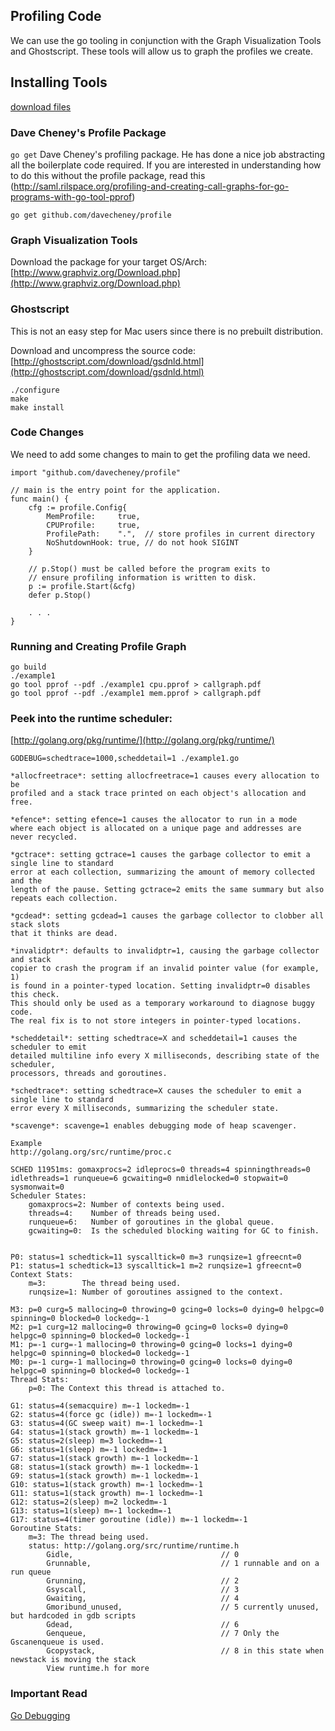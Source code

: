 ## Profiling Code

We can use the go tooling in conjunction with the Graph Visualization Tools and Ghostscript. These tools will allow us to graph the profiles we create.

## Installing Tools

[download files](https://drive.google.com/?pli=1&authuser=0#folders/0B8nQmHFH90Pkck13MVVLcko5OGc)

### Dave Cheney's Profile Package
`go get` Dave Cheney's profiling package. He has done a nice job abstracting all the boilerplate code required. If you are interested in understanding how to do this without the profile package, read this (http://saml.rilspace.org/profiling-and-creating-call-graphs-for-go-programs-with-go-tool-pprof)

	go get github.com/davecheney/profile

### Graph Visualization Tools
Download the package for your target OS/Arch:
[http://www.graphviz.org/Download.php](http://www.graphviz.org/Download.php)

### Ghostscript
This is not an easy step for Mac users since there is no prebuilt distribution.

Download and uncompress the source code:
[http://ghostscript.com/download/gsdnld.html](http://ghostscript.com/download/gsdnld.html)

	./configure
	make
	make install

### Code Changes
We need to add some changes to main to get the profiling data we need.

    import "github.com/davecheney/profile"

	// main is the entry point for the application.
	func main() {
		cfg := profile.Config{
			MemProfile:     true,
			CPUProfile:     true,
			ProfilePath:    ".",  // store profiles in current directory
			NoShutdownHook: true, // do not hook SIGINT
		}

		// p.Stop() must be called before the program exits to
		// ensure profiling information is written to disk.
		p := profile.Start(&cfg)
		defer p.Stop()

		. . .
	}

### Running and Creating Profile Graph
	go build
	./example1
    go tool pprof --pdf ./example1 cpu.pprof > callgraph.pdf
    go tool pprof --pdf ./example1 mem.pprof > callgraph.pdf

### Peek into the runtime scheduler:
[http://golang.org/pkg/runtime/](http://golang.org/pkg/runtime/)

	GODEBUG=schedtrace=1000,scheddetail=1 ./example1.go

	*allocfreetrace*: setting allocfreetrace=1 causes every allocation to be
	profiled and a stack trace printed on each object's allocation and free.

	*efence*: setting efence=1 causes the allocator to run in a mode
	where each object is allocated on a unique page and addresses are
	never recycled.

	*gctrace*: setting gctrace=1 causes the garbage collector to emit a single line to standard
	error at each collection, summarizing the amount of memory collected and the
	length of the pause. Setting gctrace=2 emits the same summary but also
	repeats each collection.

	*gcdead*: setting gcdead=1 causes the garbage collector to clobber all stack slots
	that it thinks are dead.

	*invalidptr*: defaults to invalidptr=1, causing the garbage collector and stack
	copier to crash the program if an invalid pointer value (for example, 1)
	is found in a pointer-typed location. Setting invalidptr=0 disables this check.
	This should only be used as a temporary workaround to diagnose buggy code.
	The real fix is to not store integers in pointer-typed locations.

	*scheddetail*: setting schedtrace=X and scheddetail=1 causes the scheduler to emit
	detailed multiline info every X milliseconds, describing state of the scheduler,
	processors, threads and goroutines.

	*schedtrace*: setting schedtrace=X causes the scheduler to emit a single line to standard
	error every X milliseconds, summarizing the scheduler state.

	*scavenge*: scavenge=1 enables debugging mode of heap scavenger.

	Example
	http://golang.org/src/runtime/proc.c

	SCHED 11951ms: gomaxprocs=2 idleprocs=0 threads=4 spinningthreads=0 idlethreads=1 runqueue=6 gcwaiting=0 nmidlelocked=0 stopwait=0 sysmonwait=0
	Scheduler States:
		gomaxprocs=2: Number of contexts being used.
		threads=4:    Number of threads being used.
		runqueue=6:   Number of goroutines in the global queue.
		gcwaiting=0:  Is the scheduled blocking waiting for GC to finish.


  	P0: status=1 schedtick=11 syscalltick=0 m=3 runqsize=1 gfreecnt=0
  	P1: status=1 schedtick=13 syscalltick=1 m=2 runqsize=1 gfreecnt=0
  	Context Stats:
  		m=3:        The thread being used.
  		runqsize=1: Number of goroutines assigned to the context.

  	M3: p=0 curg=5 mallocing=0 throwing=0 gcing=0 locks=0 dying=0 helpgc=0 spinning=0 blocked=0 lockedg=-1
  	M2: p=1 curg=12 mallocing=0 throwing=0 gcing=0 locks=0 dying=0 helpgc=0 spinning=0 blocked=0 lockedg=-1
  	M1: p=-1 curg=-1 mallocing=0 throwing=0 gcing=0 locks=1 dying=0 helpgc=0 spinning=0 blocked=0 lockedg=-1
  	M0: p=-1 curg=-1 mallocing=0 throwing=0 gcing=0 locks=0 dying=0 helpgc=0 spinning=0 blocked=0 lockedg=-1
  	Thread Stats:
  		p=0: The Context this thread is attached to.

  	G1: status=4(semacquire) m=-1 lockedm=-1
  	G2: status=4(force gc (idle)) m=-1 lockedm=-1
  	G3: status=4(GC sweep wait) m=-1 lockedm=-1
  	G4: status=1(stack growth) m=-1 lockedm=-1
  	G5: status=2(sleep) m=3 lockedm=-1
  	G6: status=1(sleep) m=-1 lockedm=-1
  	G7: status=1(stack growth) m=-1 lockedm=-1
  	G8: status=1(stack growth) m=-1 lockedm=-1
  	G9: status=1(stack growth) m=-1 lockedm=-1
  	G10: status=1(stack growth) m=-1 lockedm=-1
  	G11: status=1(stack growth) m=-1 lockedm=-1
  	G12: status=2(sleep) m=2 lockedm=-1
  	G13: status=1(sleep) m=-1 lockedm=-1
  	G17: status=4(timer goroutine (idle)) m=-1 lockedm=-1
  	Goroutine Stats:
  		m=3: The thread being used.
  		status: http://golang.org/src/runtime/runtime.h
  			Gidle,                                 // 0
   			Grunnable,                             // 1 runnable and on a run queue
   			Grunning,                              // 2
   			Gsyscall,                              // 3
   			Gwaiting,                              // 4
   			Gmoribund_unused,                      // 5 currently unused, but hardcoded in gdb scripts
   			Gdead,                                 // 6
   			Genqueue,                              // 7 Only the Gscanenqueue is used.
   			Gcopystack,                            // 8 in this state when newstack is moving the stack
   			View runtime.h for more

### Important Read
[Go Debugging](https://software.intel.com/en-us/blogs/2014/05/10/debugging-performance-issues-in-go-programs)
